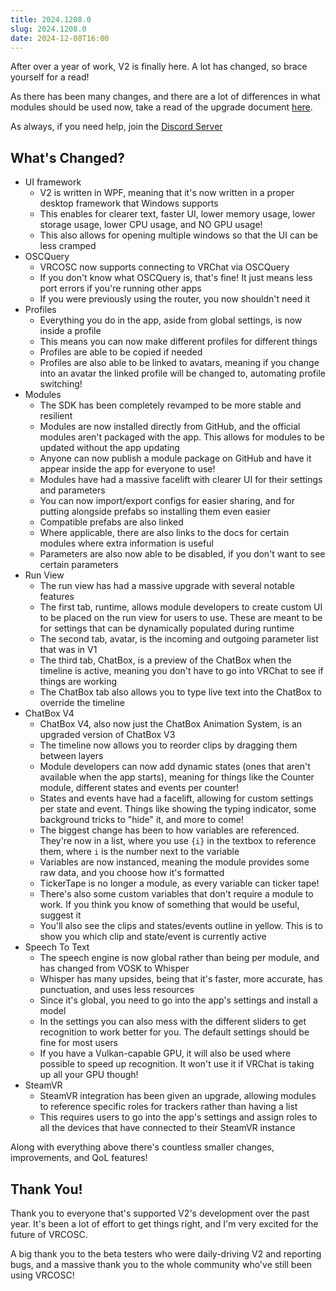 ```yaml
---
title: 2024.1208.0
slug: 2024.1208.0
date: 2024-12-08T16:00
---
```


After over a year of work, V2 is finally here. A lot has changed, so brace yourself for a read!

As there has been many changes, and there are a lot of differences in what modules should be used now, take a read of the upgrade document [here](/docs/v2/upgrading).

As always, if you need help, join the [Discord Server](https://vrcosc.com/discord)

## What's Changed?

- UI framework
  - V2 is written in WPF, meaning that it's now written in a proper desktop framework that Windows supports
  - This enables for clearer text, faster UI, lower memory usage, lower storage usage, lower CPU usage, and NO GPU usage!
  - This also allows for opening multiple windows so that the UI can be less cramped
- OSCQuery
  - VRCOSC now supports connecting to VRChat via OSCQuery
  - If you don't know what OSCQuery is, that's fine! It just means less port errors if you're running other apps
  - If you were previously using the router, you now shouldn't need it
- Profiles
  - Everything you do in the app, aside from global settings, is now inside a profile
  - This means you can now make different profiles for different things
  - Profiles are able to be copied if needed
  - Profiles are also able to be linked to avatars, meaning if you change into an avatar the linked profile will be changed to, automating profile switching!
- Modules
  - The SDK has been completely revamped to be more stable and resilient
  - Modules are now installed directly from GitHub, and the official modules aren't packaged with the app. This allows for modules to be updated without the app updating
  - Anyone can now publish a module package on GitHub and have it appear inside the app for everyone to use!
  - Modules have had a massive facelift with clearer UI for their settings and parameters
  - You can now import/export configs for easier sharing, and for putting alongside prefabs so installing them even easier
  - Compatible prefabs are also linked
  - Where applicable, there are also links to the docs for certain modules where extra information is useful
  - Parameters are also now able to be disabled, if you don't want to see certain parameters
- Run View
  - The run view has had a massive upgrade with several notable features
  - The first tab, runtime, allows module developers to create custom UI to be placed on the run view for users to use. These are meant to be for settings that can be dynamically populated during runtime
  - The second tab, avatar, is the incoming and outgoing parameter list that was in V1
  - The third tab, ChatBox, is a preview of the ChatBox when the timeline is active, meaning you don't have to go into VRChat to see if things are working
  - The ChatBox tab also allows you to type live text into the ChatBox to override the timeline
- ChatBox V4
  - ChatBox V4, also now just the ChatBox Animation System, is an upgraded version of ChatBox V3
  - The timeline now allows you to reorder clips by dragging them between layers
  - Module developers can now add dynamic states (ones that aren't available when the app starts), meaning for things like the Counter module, different states and events per counter!
  - States and events have had a facelift, allowing for custom settings per state and event. Things like showing the typing indicator, some background tricks to "hide" it, and more to come!
  - The biggest change has been to how variables are referenced. They're now in a list, where you use `{i}` in the textbox to reference them, where `i` is the number next to the variable
  - Variables are now instanced, meaning the module provides some raw data, and you choose how it's formatted
  - TickerTape is no longer a module, as every variable can ticker tape!
  - There's also some custom variables that don't require a module to work. If you think you know of something that would be useful, suggest it
  - You'll also see the clips and states/events outline in yellow. This is to show you which clip and state/event is currently active
- Speech To Text
  - The speech engine is now global rather than being per module, and has changed from VOSK to Whisper
  - Whisper has many upsides, being that it's faster, more accurate, has punctuation, and uses less resources
  - Since it's global, you need to go into the app's settings and install a model
  - In the settings you can also mess with the different sliders to get recognition to work better for you. The default settings should be fine for most users
  - If you have a Vulkan-capable GPU, it will also be used where possible to speed up recognition. It won't use it if VRChat is taking up all your GPU though!
- SteamVR
  - SteamVR integration has been given an upgrade, allowing modules to reference specific roles for trackers rather than having a list
  - This requires users to go into the app's settings and assign roles to all the devices that have connected to their SteamVR instance

Along with everything above there's countless smaller changes, improvements, and QoL features!

## Thank You!
Thank you to everyone that's supported V2's development over the past year. It's been a lot of effort to get things right, and I'm very excited for the future of VRCOSC.

A big thank you to the beta testers who were daily-driving V2 and reporting bugs, and a massive thank you to the whole community who've still been using VRCOSC!